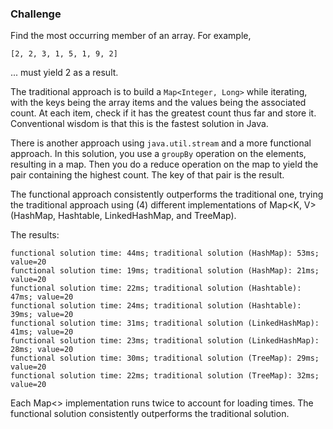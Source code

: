 ### Challenge

Find the most occurring member of an array. For example,

```[2, 2, 3, 1, 5, 1, 9, 2]```

... must yield 2 as a result.

The traditional approach is to build a `Map<Integer, Long>` while iterating, with the
keys being the array items and the values being the associated count. At each item,
check if it has the greatest count thus far and store it. Conventional wisdom is that
this is the fastest solution in Java.

There is another approach using `java.util.stream` and a more functional approach. In
this solution, you use a `groupBy` operation on the elements, resulting in a map. Then
you do a reduce operation on the map to yield the pair containing the highest count. The
key of that pair is the result.

The functional approach consistently outperforms the traditional one, trying the traditional
approach using (4) different implementations of Map<K, V> (HashMap, Hashtable, LinkedHashMap,
and TreeMap).

The results:

```
functional solution time: 44ms; traditional solution (HashMap): 53ms; value=20
functional solution time: 19ms; traditional solution (HashMap): 21ms; value=20
functional solution time: 22ms; traditional solution (Hashtable): 47ms; value=20
functional solution time: 24ms; traditional solution (Hashtable): 39ms; value=20
functional solution time: 31ms; traditional solution (LinkedHashMap): 41ms; value=20
functional solution time: 23ms; traditional solution (LinkedHashMap): 28ms; value=20
functional solution time: 30ms; traditional solution (TreeMap): 29ms; value=20
functional solution time: 22ms; traditional solution (TreeMap): 32ms; value=20
```

Each Map<> implementation runs twice to account for loading times. The functional solution consistently
outperforms the traditional solution.
